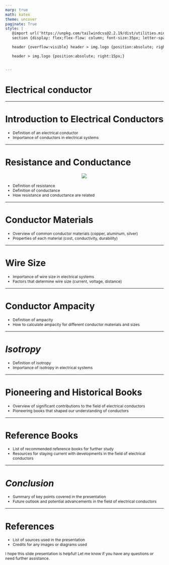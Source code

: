 ```yaml
---
marp: true
math: katex
theme: uncover
paginate: True
style: |
   @import url('https://unpkg.com/tailwindcss@2.2.19/dist/utilities.min.css');
   section {display: flex;flex-flow: column; font-size:35px; letter-spacing:1.4px;}

   header {overflow:visible} header > img.logo {position:absolute; right:15px;}

   header > img.logo {position:absolute; right:15px;}


---
```

<!-- backgroundImage: url('backgrounds/wwwatercolor (1).png') -->
<!-- _class: lead -->

 # Electrical conductor

---
<style scoped>p,li {font-size:0.92em}</style>

 # Introduction to Electrical Conductors
- Definition of an electrical conductor
- Importance of conductors in electrical systems


---
<style scoped>p,li {font-size:0.84em}</style>

 # Resistance and Conductance
<div style="display: flex; flex: 1 1 auto; flex-flow: row; min-height: 0"><div style="display: flex; flex: 1 1 auto; justify-content: center;min-height:0;min-width:0; margin-bottom:0.1em;;margin-right:0.15em">
<img style='object-fit: contain; max-height:100%; max-width:100%; background-color: rgba(0,0,0,0);' src='https://upload.wikimedia.org/wikipedia/commons/thumb/6/68/Resistivity_geometry.png/220px-Resistivity_geometry.png'/>
</div>
</div>

- Definition of resistance
- Definition of conductance
- How resistance and conductance are related

---
<style scoped>p,li {font-size:0.92em}</style>

 # Conductor Materials

- Overview of common conductor materials (copper, aluminum, silver)
- Properties of each material (cost, conductivity, durability)

---
<style scoped>p,li {font-size:0.92em}</style>

 # **Wire Size**

- Importance of wire size in electrical systems
- Factors that determine wire size (current, voltage, distance)

---
<style scoped>p,li {font-size:0.92em}</style>

 # Conductor Ampacity
- Definition of ampacity
- How to calculate ampacity for different conductor materials and sizes


---
<style scoped>p,li {font-size:0.92em}</style>

 # _Isotropy_
- Definition of isotropy
- Importance of isotropy in electrical systems


---
<style scoped>p,li {font-size:0.92em}</style>

 # Pioneering and Historical Books

- Overview of significant contributions to the field of electrical conductors
- Pioneering books that shaped our understanding of conductors

---
<style scoped>p,li {font-size:0.92em}</style>

 # Reference Books

- List of recommended reference books for further study
- Resources for staying current with developments in the field of electrical conductors

---
<style scoped>p,li {font-size:0.92em}</style>

 # _Conclusion_

- Summary of key points covered in the presentation
- Future outlook and potential advancements in the field of electrical conductors

---
<style scoped>p,li {font-size:0.88em}</style>

 # References
- List of sources used in the presentation
- Credits for any images or diagrams used

I hope this slide presentation is helpful! Let me know if you have any questions or need further assistance.
